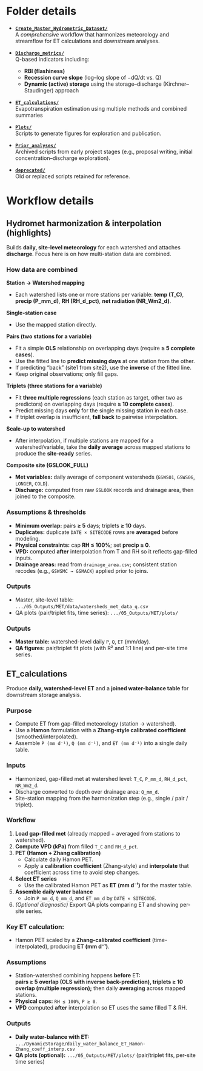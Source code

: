 
# Folder details

- **[`Create_Master_Hydrometric_Dataset/`](Create_Master_Hydrometric_Dataset/)**  
  A *comprehensive* workflow that harmonizes meteorology and streamflow for ET calculations and downstream analyses.

- **[`Discharge_metrics/`](Discharge_metrics/)**  
  Q-based indicators including:
  - **RBI (flashiness)**
  - **Recession curve slope** (log–log slope of −dQ/dt vs. Q)
  - **Dynamic (active) storage** using the storage–discharge (Kirchner–Staudinger) approach

- **[`ET_calculations/`](ET_calculations/)**  
  Evapotranspiration estimation using multiple methods and combined summaries
  
- **[`Plots/`](Plots/)**  
  Scripts to generate figures for exploration and publication.

- **[`Prior_analyses/`](Prior_analyses/)**  
  Archived scripts from early project stages (e.g., proposal writing, initial concentration–discharge exploration).

- **[`deprecated/`](deprecated/)**  
  Old or replaced scripts retained for reference.

# Workflow details
## Hydromet harmonization & interpolation (highlights)

Builds **daily, site-level meteorology** for each watershed and attaches **discharge**. Focus here is on how multi-station data are combined.

### How data are combined

**Station → Watershed mapping**
- Each watershed lists one or more stations per variable: **temp (T_C)**, **precip (P_mm_d)**, **RH (RH_d_pct)**, **net radiation (NR_Wm2_d)**.

**Single-station case**
- Use the mapped station directly.

**Pairs (two stations for a variable)**
- Fit a simple **OLS** relationship on overlapping days (require **≥ 5 complete cases**).
- Use the fitted line to **predict missing days** at one station from the other.
- If predicting “back” (site1 from site2), use the **inverse** of the fitted line.
- Keep original observations; only fill gaps.

**Triplets (three stations for a variable)**
- Fit **three multiple regressions** (each station as target, other two as predictors) on overlapping days (require **≥ 10 complete cases**).
- Predict missing days **only** for the single missing station in each case.
- If triplet overlap is insufficient, **fall back** to pairwise interpolation.

**Scale-up to watershed**
- After interpolation, if multiple stations are mapped for a watershed/variable, take the **daily average** across mapped stations to produce the **site-ready** series.

**Composite site (GSLOOK_FULL)**
- **Met variables:** daily average of component watersheds (`GSWS01`, `GSWS06`, `LONGER`, `COLD`).
- **Discharge:** computed from raw `GSLOOK` records and drainage area, then joined to the composite.

### Assumptions & thresholds

- **Minimum overlap:** pairs **≥ 5** days; triplets **≥ 10** days.
- **Duplicates:** duplicate `DATE × SITECODE` rows are **averaged** before modeling.
- **Physical constraints:** cap **RH ≤ 100%**; set **precip ≥ 0**.
- **VPD:** computed **after** interpolation from T and RH so it reflects gap-filled inputs.
- **Drainage areas:** read from `drainage_area.csv`; consistent station recodes (e.g., `GSWSMC → GSMACK`) applied prior to joins.

### Outputs 
- Master, site-level table: `.../05_Outputs/MET/data/watersheds_met_data_q.csv`
- QA plots (pair/triplet fits, time series): `.../05_Outputs/MET/plots/`

### Outputs
- **Master table:** watershed-level daily `P`, `Q`, `ET` (mm/day).  
- **QA figures:** pair/triplet fit plots (with R² and 1:1 line) and per-site time series.

## ET_calculations

Produce **daily, watershed-level ET** and a **joined water-balance table** for downstream storage analysis.

### Purpose
- Compute ET from gap-filled meteorology (station → watershed).
- Use a **Hamon** formulation with a **Zhang-style calibrated coefficient** (smoothed/interpolated).
- Assemble `P (mm d⁻¹)`, `Q (mm d⁻¹)`, and `ET (mm d⁻¹)` into a single daily table.

### Inputs
- Harmonized, gap-filled met at watershed level: `T_C`, `P_mm_d`, `RH_d_pct`, `NR_Wm2_d`.
- Discharge converted to depth over drainage area: `Q_mm_d`.
- Site-station mapping from the harmonization step (e.g., single / pair / triplet).

### Workflow 
1. **Load gap-filled met** (already mapped + averaged from stations to watershed).
2. **Compute VPD (kPa)** from filled `T_C` and `RH_d_pct`.
3. **PET (Hamon + Zhang calibration)**  
   - Calculate daily Hamon PET.  
   - Apply a **calibration coefficient** (Zhang-style) and **interpolate** that coefficient across time to avoid step changes.
4. **Select ET series**  
   - Use the calibrated Hamon PET as **ET (mm d⁻¹)** for the master table.
5. **Assemble daily water balance**  
   - Join `P_mm_d`, `Q_mm_d`, and `ET_mm_d` by `DATE × SITECODE`.
6. *(Optional diagnostic)* Export QA plots comparing ET and showing per-site series.

### Key ET calculation:
- Hamon PET scaled by a **Zhang-calibrated coefficient** (time-interpolated), producing **ET (mm d⁻¹)**.

### Assumptions
- Station-watershed combining happens **before** ET:  
  **pairs ≥ 5 overlap (OLS with inverse back-prediction), triplets ≥ 10 overlap (multiple regression);** then daily **averaging** across mapped stations.  
- **Physical caps:** `RH ≤ 100%`, `P ≥ 0`.  
- **VPD** computed **after** interpolation so ET uses the same filled T & RH.  

### Outputs
- **Daily water-balance with ET:** `.../DynamicStorage/daily_water_balance_ET_Hamon-Zhang_coeff_interp.csv`  
- **QA plots (optional):** `.../05_Outputs/MET/plots/` (pair/triplet fits, per-site time series)




